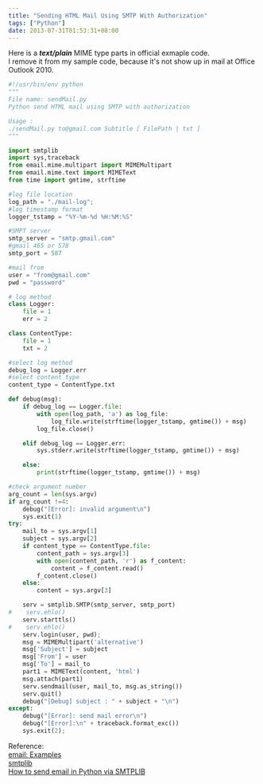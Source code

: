 ```yaml
---
title: "Sending HTML Mail Using SMTP With Authorization"
tags: ["Python"]
date: 2013-07-31T01:53:31+08:00
---
```


Here is a  _**text/plain**_ MIME type parts in official exmaple code.  
I remove it from my sample code, because it's not show up in mail at Office Outlook 2010.  

```python
#!/usr/bin/env python
"""
File name: sendMail.py
Python send HTML mail using SMTP with authorization

Usage :
./sendMail.py to@gmail.com Subtitle [ FilePath | txt ]
"""

import smtplib
import sys,traceback
from email.mime.multipart import MIMEMultipart
from email.mime.text import MIMEText
from time import gmtime, strftime

#log file location
log_path = "./mail-log";
#log timestamp format
logger_tstamp = "%Y-%m-%d %H:%M:%S"

#SMPT server
smtp_server = "smtp.gmail.com"
#gmail 465 or 578
smtp_port = 587

#mail from 
user = "from@gmail.com"
pwd = "password"

# log method
class Logger:
    file = 1
    err = 2

class ContentType:
    file = 1
    txt = 2

#select log method 
debug_log = Logger.err
#select content type
content_type = ContentType.txt

def debug(msg):
    if debug_log == Logger.file:
        with open(log_path, 'a') as log_file:
            log_file.write(strftime(logger_tstamp, gmtime()) + msg)
        log_file.close()

    elif debug_log == Logger.err:
        sys.stderr.write(strftime(logger_tstamp, gmtime()) + msg)

    else: 
        print(strftime(logger_tstamp, gmtime()) + msg)

#check argument number
arg_count = len(sys.argv)
if arg_count !=4:
    debug("[Error]: invalid argument\n")
    sys.exit(1)
try:
    mail_to = sys.argv[1]
    subject = sys.argv[2]
    if content_type == ContentType.file:
        content_path = sys.argv[3]
        with open(content_path, 'r') as f_content:
            content = f_content.read()
        f_content.close()
    else:
        content = sys.argv[3]

    serv = smtplib.SMTP(smtp_server, smtp_port)
#    serv.ehlo()
    serv.starttls()
#    serv.ehlo()
    serv.login(user, pwd);
    msg = MIMEMultipart('alternative')
    msg['Subject'] = subject
    msg['From'] = user
    msg['To'] = mail_to
    part1 = MIMEText(content, 'html')
    msg.attach(part1)
    serv.sendmail(user, mail_to, msg.as_string())
    serv.quit()
    debug("[Debug] subject : " + subject + "\n")
except:
    debug("[Error]: send mail error\n")
    debug("[Error]:\n" + traceback.format_exc())
    sys.exit(2);
```

Reference:  
[email: Examples](http://docs.python.org/2/library/email-examples.html)  
[smtplib](http://docs.python.org/2/library/smtplib.html)  
[How to send email in Python via SMTPLIB](http://www.mkyong.com/python/how-do-send-email-in-python-via-smtplib/)  

